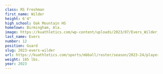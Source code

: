 ```yaml
---
class: RS Freshman
first_name: Wilder
height: 6'4"
high_school: Oak Mountain HS
hometown: Birmingham, Ala.
image: https://kuathletics.com/wp-content/uploads/2023/07/Evers_Wilder_2023-600x400.jpg
last_name: Evers
number: 12
position: Guard
slug: 2023-evers-wilder
url: https://kuathletics.com/sports/mbball/roster/season/2023-24/player/wilder-evers/
weight: 185 lbs.
year: 2023
---
```

